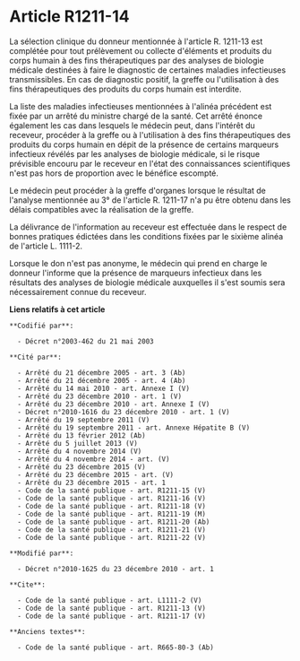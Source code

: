 # Article R1211-14

La sélection clinique du donneur mentionnée à l'article R. 1211-13 est complétée pour tout prélèvement ou collecte d'éléments
et produits du corps humain à des fins thérapeutiques par des analyses de biologie médicale destinées à faire le diagnostic
de certaines maladies infectieuses transmissibles. En cas de diagnostic positif, la greffe ou l'utilisation à des fins
thérapeutiques des produits du corps humain est interdite. 

La liste des maladies infectieuses mentionnées à l'alinéa précédent est fixée par un arrêté du ministre chargé de la santé.
Cet arrêté énonce également les cas dans lesquels le médecin peut, dans l'intérêt du receveur, procéder à la greffe ou à
l'utilisation à des fins thérapeutiques des produits du corps humain en dépit de la présence de certains marqueurs infectieux
révélés par les analyses de biologie médicale, si le risque prévisible encouru par le receveur en l'état des connaissances
scientifiques n'est pas hors de proportion avec le bénéfice escompté. 

Le médecin peut procéder à la greffe d'organes lorsque le résultat de l'analyse mentionnée au 3° de l'article R. 1211-17 n'a
pu être obtenu dans les délais compatibles avec la réalisation de la greffe. 

La délivrance de l'information au receveur est effectuée dans le respect de bonnes pratiques édictées dans les conditions
fixées par le sixième alinéa de l'article L. 1111-2. 

Lorsque le don n'est pas anonyme, le médecin qui prend en charge le donneur l'informe que la présence de marqueurs infectieux
dans les résultats des analyses de biologie médicale auxquelles il s'est soumis sera nécessairement connue du receveur.

**Liens relatifs à cet article**

	**Codifié par**:

	  - Décret n°2003-462 du 21 mai 2003

	**Cité par**:

	  - Arrêté du 21 décembre 2005 - art. 3 (Ab)
	  - Arrêté du 21 décembre 2005 - art. 4 (Ab)
	  - Arrêté du 14 mai 2010 - art. Annexe I (V)
	  - Arrêté du 23 décembre 2010 - art. 1 (V)
	  - Arrêté du 23 décembre 2010 - art. Annexe I (V)
	  - Décret n°2010-1616 du 23 décembre 2010 - art. 1 (V)
	  - Arrêté du 19 septembre 2011 (V)
	  - Arrêté du 19 septembre 2011 - art. Annexe Hépatite B (V)
	  - Arrêté du 13 février 2012 (Ab)
	  - Arrêté du 5 juillet 2013 (V)
	  - Arrêté du 4 novembre 2014 (V)
	  - Arrêté du 4 novembre 2014 - art. (V)
	  - Arrêté du 23 décembre 2015 (V)
	  - Arrêté du 23 décembre 2015 - art. (V)
	  - Arrêté du 23 décembre 2015 - art. 1
	  - Code de la santé publique - art. R1211-15 (V)
	  - Code de la santé publique - art. R1211-16 (V)
	  - Code de la santé publique - art. R1211-18 (V)
	  - Code de la santé publique - art. R1211-19 (M)
	  - Code de la santé publique - art. R1211-20 (Ab)
	  - Code de la santé publique - art. R1211-21 (V)
	  - Code de la santé publique - art. R1211-22 (V)

	**Modifié par**:

	  - Décret n°2010-1625 du 23 décembre 2010 - art. 1

	**Cite**:

	  - Code de la santé publique - art. L1111-2 (V)
	  - Code de la santé publique - art. R1211-13 (V)
	  - Code de la santé publique - art. R1211-17 (V)

	**Anciens textes**:

	  - Code de la santé publique - art. R665-80-3 (Ab)
